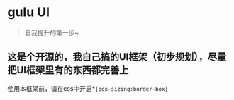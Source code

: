 # gulu UI
>自我提升的第一步~

## 这是个开源的，我自己搞的UI框架（初步规划），尽量把UI框架里有的东西都完善上

使用本框架前，请在css中开启*`{box-sizing:border-box}`